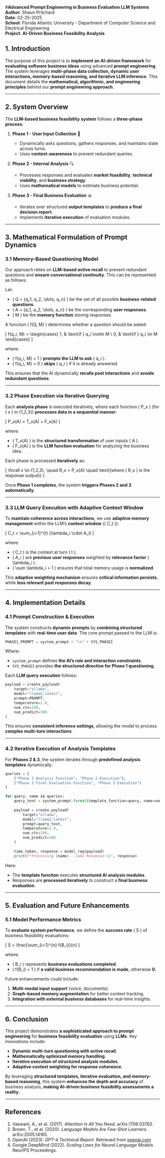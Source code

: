 #**Advanced Prompt Engineering in Business Evaluation LLM Systems**
**Author**: Shaun Pritchard  
**Date**: 02-25-2025  
**School**: Florida Atlantic University - Department of Computer Science and Electrical Engineering  
**Project**: **AI-Driven Business Feasibility Analysis**  
## **1. Introduction**
The purpose of this project is to **implement an AI-driven framework** for **evaluating software business ideas** using advanced **prompt engineering**. The system leverages **multi-phase data collection, dynamic user interactions, memory-based reasoning, and iterative LLM inference.** This document details the **mathematical, algorithmic, and engineering principles** behind our **prompt engineering approach**.

---

## **2. System Overview**
The **LLM-based business feasibility system** follows a **three-phase process**:

1. **Phase 1 - User Input Collection** 📝  
   - Dynamically asks questions, gathers responses, and maintains state across turns.
   - Uses **context-awareness** to prevent redundant queries.

2. **Phase 2 - Internal Analysis** 🔍  
   - Processes responses and evaluates **market feasibility**, **technical viability**, and **business strategy**.
   - Uses **mathematical models** to estimate business potential.

3. **Phase 3 - Final Business Evaluation** 📊  
   - Iterates over structured **output templates** to **produce a final decision report**.
   - Implements **iterative execution** of evaluation modules.

---

## **3. Mathematical Formulation of Prompt Dynamics**
### **3.1 Memory-Based Questioning Model**
Our approach relies on **LLM-based active recall** to prevent redundant questions and **ensure conversational continuity**. This can be represented as follows:

Let:
- \( Q = \{q_1, q_2, \dots, q_n\} \) be the set of all possible **business-related questions**.
- \( A = \{a_1, a_2, \dots, a_n\} \) be the corresponding **user responses**.
- \( M \) be the **memory function** storing responses.

A function \( f(Q, M) \) determines whether a question should be asked:

\[
f(q_i, M) = 
\begin{cases} 
1, & \text{if } q_i \notin M \\
0, & \text{if } q_i \in M
\end{cases}
\]

where:
- \( f(q_i, M) = 1 \) **prompts the LLM to ask** \( q_i \).
- \( f(q_i, M) = 0 \) **skips** \( q_i \) if it is already answered.

This ensures that the AI dynamically **recalls past interactions** and **avoids redundant questions**.

---

### **3.2 Phase Execution via Iterative Querying**
Each **analysis phase** is executed iteratively, where each function \( P_x \) (for \( x \) in {1,2,3}) **processes data in a sequential manner**:

\[
P_x(A) = T_x(A) + F_x(A)
\]

where:
- \( T_x(A) \) is the **structured transformation** of user inputs \( A \).
- \( F_x(A) \) is the **LLM function evaluation** for analyzing the business idea.

Each phase is processed **iteratively** as:

\[
\forall x \in \{1,2,3\}, \quad R_x = P_x(A) \quad \text{(where \( R_x \) is the response output)}
\]

Once **Phase 1 completes**, the system **triggers Phases 2 and 3 automatically**.

---

### **3.3 LLM Query Execution with Adaptive Context Window**
To **maintain coherence across interactions**, we use **adaptive memory management** within the LLM’s **context window** (\( C_t \)):

\[
C_t = \sum_{i=1}^{t} (\lambda_i \cdot A_i)
\]

where:
- \( C_t \) is the context at turn \( t \).
- \( A_i \) are **previous user responses** weighted by **relevance factor** \( \lambda_i \).
- \( \sum \lambda_i = 1 \) ensures that total memory usage is **normalized**.

This **adaptive weighting mechanism** ensures **critical information persists**, while **less relevant past responses decay**.

---

## **4. Implementation Details**
### **4.1 Prompt Construction & Execution**
The system constructs **dynamic prompts** by **combining structured templates** with **real-time user data**. The core prompt passed to the LLM is:

```python
PHASE1_PROMPT = system_prompt + "\n" + SYS_PHASEI
```

Where:
- `system_prompt` defines **the AI’s role and interaction constraints**.
- `SYS_PHASEI` provides **the structured directive for Phase 1 questioning**.

Each **LLM query execution** follows:

```python
payload = create_payload(
    target="ollama",
    model="llama2:latest",
    prompt=PROMPT,
    temperature=1.0,
    num_ctx=100,
    num_predict=300
)
```

This ensures **consistent inference settings**, allowing the model to process **complex multi-turn interactions**.

---

### **4.2 Iterative Execution of Analysis Templates**
For **Phases 2 & 3**, the system iterates through **predefined analysis templates** dynamically:

```python
queries = [
    ("Phase 2 Analysis Function", "Phase 2 Execution"),
    ("Phase 3 Final Evaluation Function", "Phase 3 Execution")
]

for query, name in queries:
    query_text = system_prompt.format(template_function=query, name=name)
    
    payload = create_payload(
        target="ollama",
        model="llama2:latest",
        prompt=query_text,
        temperature=1.0,
        num_ctx=100,
        num_predict=300
    )
    
    time_taken, response = model_req(payload)
    print(f"Processing {name}...\nAI Response:\n", response)
```

Here:
- The **template function** executes **structured AI analysis modules**.
- Responses are **processed iteratively** to construct a **final business evaluation**.

---

## **5. Evaluation and Future Enhancements**
### **5.1 Model Performance Metrics**
To **evaluate system performance**, we define the **success rate** \( S \) of business feasibility evaluations:

\[
S = \frac{\sum_{i=1}^{n} f(B_i)}{n}
\]

where:
- \( B_i \) represents **business evaluations completed**.
- \( f(B_i) = 1 \) if **a valid business recommendation is made**, otherwise **0**.

Future enhancements could include:
1. **Multi-modal input support** (voice, documents).
2. **Graph-based memory augmentation** for better context tracking.
3. **Integration with external business databases** for real-time insights.

---

## **6. Conclusion**
This project demonstrates **a sophisticated approach to prompt engineering** for **business feasibility evaluation** using **LLMs**. Key innovations include:
- **Dynamic multi-turn questioning with active recall.**
- **Mathematically optimized memory handling.**
- **Iterative execution of structured analysis modules.**
- **Adaptive context weighting for response coherence.**

By leveraging **structured templates, iterative evaluation, and memory-based reasoning**, this system **enhances the depth and accuracy** of business analysis, **making AI-driven business feasibility assessments a reality**.

---

## **References**
1. Vaswani, A., et al. (2017). *Attention Is All You Need*. arXiv:1706.03762.
2. Brown, T., et al. (2020). *Language Models Are Few-Shot Learners*. arXiv:2005.14165.
3. OpenAI (2023). *GPT-4 Technical Report*. Retrieved from [openai.com](https://openai.com)
4. Google DeepMind (2022). *Scaling Laws for Neural Language Models*. NeurIPS Proceedings.

